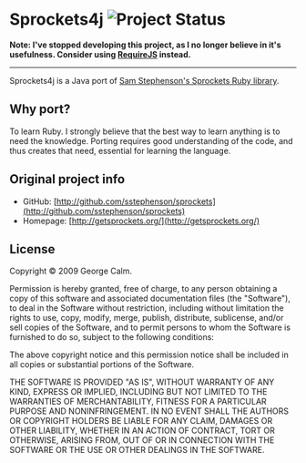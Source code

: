 Sprockets4j ![Project Status](http://stillmaintained.com/georgecalm/sprockets4j.png)
===========

**Note: I've stopped developing this project, as I no longer believe in it's usefulness. Consider using [RequireJS](http://requirejs.org/) instead.**



----

Sprockets4j is a Java port of [Sam Stephenson's Sprockets Ruby library](http://github.com/sstephenson/sprockets). 

## Why port?

To learn Ruby. I strongly believe that the best way to learn anything is to need the knowledge. Porting requires good understanding of the code, and thus creates that need, essential for learning the language.


## Original project info


*  GitHub: [http://github.com/sstephenson/sprockets](http://github.com/sstephenson/sprockets)
*  Homepage: [http://getsprockets.org/](http://getsprockets.org/)


## License

Copyright &copy; 2009 George Calm.

Permission is hereby granted, free of charge, to any person obtaining a copy of this software and associated documentation files (the "Software"), to deal in the Software without restriction, including without limitation the rights to use, copy, modify, merge, publish, distribute, sublicense, and/or sell copies of the Software, and to permit persons to whom the Software is furnished to do so, subject to the following conditions:

The above copyright notice and this permission notice shall be included in all copies or substantial portions of the Software.

THE SOFTWARE IS PROVIDED "AS IS", WITHOUT WARRANTY OF ANY KIND, EXPRESS OR IMPLIED, INCLUDING BUT NOT LIMITED TO THE WARRANTIES OF MERCHANTABILITY, FITNESS FOR A PARTICULAR PURPOSE AND NONINFRINGEMENT. IN NO EVENT SHALL THE AUTHORS OR COPYRIGHT HOLDERS BE LIABLE FOR ANY CLAIM, DAMAGES OR OTHER LIABILITY, WHETHER IN AN ACTION OF CONTRACT, TORT OR OTHERWISE, ARISING FROM, OUT OF OR IN CONNECTION WITH THE SOFTWARE OR THE USE OR OTHER DEALINGS IN THE SOFTWARE.
